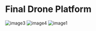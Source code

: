 # Final Drone Platform



![image3](https://github.com/git-blame-BUK/Py_geon/assets/132343254/eff5c5e7-fc66-46f2-81c6-270416ea7e92)
![image4](https://github.com/git-blame-BUK/Py_geon/assets/132343254/6d769bb5-7b6c-460d-9998-ca9d8804d07f)
![image1](https://github.com/git-blame-BUK/Py_geon/assets/132343254/8c12f50f-a738-4c21-a8fd-a755e2a3e6bb)
